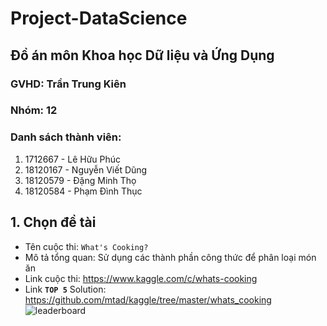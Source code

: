 # Project-DataScience
## Đồ án môn Khoa học Dữ liệu và Ứng Dụng
### GVHD: Trần Trung Kiên
### Nhóm: 12
### Danh sách thành viên:
  1. 1712667 - Lê Hữu Phúc
  2. 18120167 - Nguyễn Viết Dũng
  3. 18120579 - Đặng Minh Thọ
  4. 18120584 - Phạm Đình Thục
## 1. Chọn đề tài
- Tên cuộc thi: `What's Cooking?`
- Mô tả tổng quan: Sử dụng các thành phần công thức để phân loại món ăn
- Link cuộc thi: https://www.kaggle.com/c/whats-cooking
- Link **`TOP 5`** Solution: https://github.com/mtad/kaggle/tree/master/whats_cooking
![leaderboard](https://user-images.githubusercontent.com/76215500/136313820-3792dd59-aa00-45bf-9c6d-f76a96f8ddad.png)



